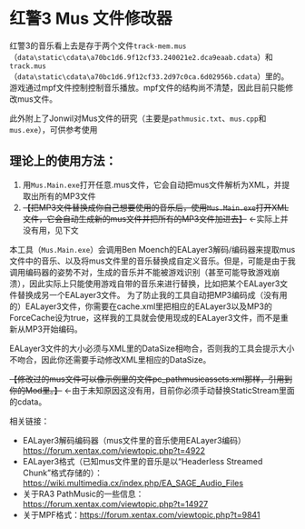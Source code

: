 # 红警3 Mus 文件修改器

红警3的音乐看上去是存于两个文件`track-mem.mus`（`data\static\cdata\a70bc1d6.9f12cf33.240021e2.dca9eaab.cdata`）和`track.mus`（`data\static\cdata\a70bc1d6.9f12cf33.2d97c0ca.6d02956b.cdata`）里的。
游戏通过mpf文件控制控制音乐播放。mpf文件的结构尚不清楚，因此目前只能修改mus文件。

此外附上了Jonwil对Mus文件的研究（主要是`pathmusic.txt`、`mus.cpp`和`mus.exe`），可供参考使用

## 理论上的使用方法：
1. 用`Mus.Main.exe`打开任意.mus文件，它会自动把mus文件解析为XML，并提取出所有的MP3文件
2. ~~【把MP3文件替换成你自己想要使用的音乐后，使用`Mus.Main.exe`打开XML文件，它会自动生成新的mus文件并把所有的MP3文件加进去】~~ ←实际上并没有用，见下文

本工具（`Mus.Main.exe`）会调用Ben Moench的EALayer3解码/编码器来提取mus文件中的音乐、以及将mus文件里的音乐替换成自定义音乐。但是，可能是由于我调用编码器的姿势不对，生成的音乐并不能被游戏识别（甚至可能导致游戏崩溃），因此实际上只能使用游戏自带的音乐来进行替换，比如把某个EALayer3文件替换成另一个EALayer3文件。
为了防止我的工具自动把MP3编码成（没有用的）EALayer3文件，你需要在cache.xml里把相应的EALayer3以及MP3的ForceCache设为true，这样我的工具就会使用现成的EALayer3文件，而不是重新从MP3开始编码。

EALayer3文件的大小必须与XML里的DataSize相吻合，否则我的工具会提示大小不吻合，因此你还需要手动修改XML里相应的DataSize。

~~【修改过的mus文件可以像示例里的文件pc_pathmusicassets.xml那样，引用到你的Mod里。】~~ ←由于未知原因这没有用，目前你必须手动替换StaticStream里面的cdata。

相关链接：
- EALayer3解码编码器（mus文件里的音乐使用EALayer3编码） https://forum.xentax.com/viewtopic.php?t=4922
- EALayer3格式（已知mus文件里的音乐是以“Headerless Streamed Chunk”格式存储的）：https://wiki.multimedia.cx/index.php/EA_SAGE_Audio_Files
- 关于RA3 PathMusic的一些信息：https://forum.xentax.com/viewtopic.php?t=14927
- 关于MPF格式：https://forum.xentax.com/viewtopic.php?t=9841

